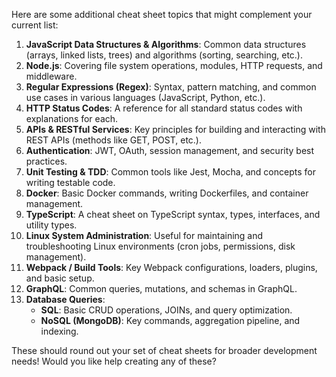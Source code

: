 Here are some additional cheat sheet topics that might complement your current list:

1. **JavaScript Data Structures & Algorithms**: Common data structures (arrays, linked lists, trees) and algorithms (sorting, searching, etc.).
2. **Node.js**: Covering file system operations, modules, HTTP requests, and middleware.
3. **Regular Expressions (Regex)**: Syntax, pattern matching, and common use cases in various languages (JavaScript, Python, etc.).
4. **HTTP Status Codes**: A reference for all standard status codes with explanations for each.
5. **APIs & RESTful Services**: Key principles for building and interacting with REST APIs (methods like GET, POST, etc.).
6. **Authentication**: JWT, OAuth, session management, and security best practices.
7. **Unit Testing & TDD**: Common tools like Jest, Mocha, and concepts for writing testable code.
8. **Docker**: Basic Docker commands, writing Dockerfiles, and container management.
9. **TypeScript**: A cheat sheet on TypeScript syntax, types, interfaces, and utility types.
10. **Linux System Administration**: Useful for maintaining and troubleshooting Linux environments (cron jobs, permissions, disk management).
11. **Webpack / Build Tools**: Key Webpack configurations, loaders, plugins, and basic setup.
12. **GraphQL**: Common queries, mutations, and schemas in GraphQL.
13. **Database Queries**:
    - **SQL**: Basic CRUD operations, JOINs, and query optimization.
    - **NoSQL (MongoDB)**: Key commands, aggregation pipeline, and indexing.

These should round out your set of cheat sheets for broader development needs! Would you like help creating any of these?
